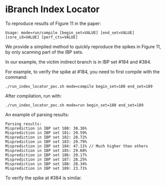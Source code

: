 # iBranch Index Locator

To reproduce results of Figure 11 in the paper:
```
Usage: mode=run/compile [begin_set=VALUE] [end_set=VALUE] [core_id=VALUE] [perf_cts=VALUE]
```

We provide a simplied method to quickly reproduce the spikes in Figure 11, by only scanning part of the IBP sets.

In our example, the victim indirect branch is in IBP set #184 and #384.

For example, to verify the spike at #184, you need to first compile with the command:
```
./run_index_locator_poc.sh mode=compile begin_set=180 end_set=189
```

After compilation, run with:
```
./run_index_locator_poc.sh mode=run begin_set=180 end_set=189
```

An example of parsing results:
```
Parsing results:
Misprediction in IBP set 180: 30.36%
Misprediction in IBP set 181: 29.59%
Misprediction in IBP set 182: 28.72%
Misprediction in IBP set 183: 29.79%
Misprediction in IBP set 184: 47.11% // Much higher than others
Misprediction in IBP set 185: 29.68%
Misprediction in IBP set 186: 29.17%
Misprediction in IBP set 187: 28.25%
Misprediction in IBP set 188: 28.34%
Misprediction in IBP set 189: 23.71%
```

To verify the spike at #384 is similar.
